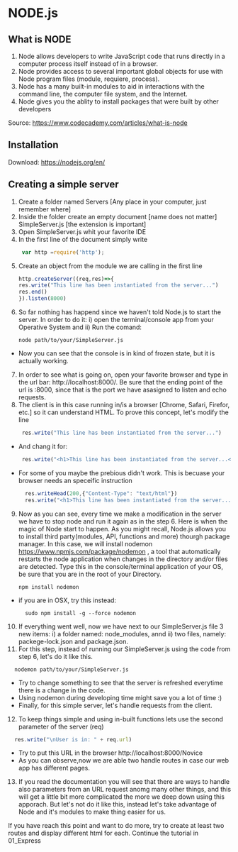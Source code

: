 
# NODE.js
## What is NODE

1. Node allows developers to write JavaScript code that runs directly in a computer process itself instead of in a browser.
2. Node provides access to several important global objects for use with Node program files (module, requiere, process).
3. Node has a many built-in modules to aid in interactions with the command line, the computer file system, and the Internet.
4. Node gives you the ablity to install packages that were built by other developers

Source: <https://www.codecademy.com/articles/what-is-node>

## Installation 
Download: <https://nodejs.org/en/>

## Creating a simple server
1. Create a folder named Servers [Any place in your computer, just remember where]
2. Inside the folder create an empty document [name does not matter] SimpleServer.js [the extension is important]
3. Open SimpleServer.js whit your favorite IDE
4. In the first line of the document simply write
    ```javascript
     var http =require('http');
    ```
5. Create an object from the module we are calling in the first line 
    ```javascript
    http.createServer((req,res)=>{
    res.write("This line has been instantiated from the server...")
    res.end()
    }).listen(8000)
    ```
6. So far nothing has happend since we haven't told Node.js to start the server. In order to do it: i) open the terminal/console app from your Operative System and ii) Run the comand:
    ```console
    node path/to/your/SimpleServer.js
    ```
- Now you can see that the console is in kind of frozen state, but it is actually working.
7. In order to see what is going on, open your favorite browser and type in the url bar: http://localhost:8000/. Be sure that the ending point of the url is :8000, since that is the port we have asasigned to listen and echo requests.
8. The client is in this case running in/is a browser [Chrome,  Safari, Firefor,  etc.] so it can understand HTML. To prove this concept, let's modify the line
   ```javascript
    res.write("This line has been instantiated from the server...")
    ```
- And chang it for:
   ```javascript
    res.write("<h1>This line has been instantiated from the server...</h1>")
    ```
- For some of you maybe the prebious didn't work. This is becuase your browser needs an speceific instruction
  ```javascript
    res.writeHead(200,{"Content-Type": "text/html"})
    res.write("<h1>This line has been instantiated from the server...</h1>")
    ```
9.  Now as you can see, every time we make a modification in the server we have to stop node and run it again as in the step 6. Here is when the magic of Node start to happen. As  you might recall, Node.js allows you to install third party(modules, API, functions and more) thourgh package manager. In this case, we will install nodemon <https://www.npmjs.com/package/nodemon> , a tool that automatically restarts the node application when changes in the directory and/or files are detected. Type this in the console/terminal application of your OS, be sure that you are in the root of your Directory.
    ```console
    npm install nodemon
    ```
- if you are in OSX, try this instead:
  ```console
    sudo npm install -g --force nodemon
  ```
10. If everything went well, now we have next to our SimpleServer.js file 3 new items: i) a folder named: node_modules, annd ii) two files, namely: packege-lock.json and package.json. 
11. For this step, instead of running our SimpleServer.js using the code from step 6, let's do it like this. 
  ```console
    nodemon path/to/your/SimpleServer.js
  ```
- Try to change something to see that the server is refreshed everytime there is a change  in the code.
- Using nodemon during developing time might save you a lot of time :)
- Finally, for this simple server, let's handle requests from the client.
12. To keep things simple and using in-built functions lets use the second parameter of the server (req)
  ```javascript
    res.write("\nUser is in: " + req.url)
  ```
- Try to put this URL in the browser http://localhost:8000/Novice
- As you can observe,now we are able two handle routes in case our web app has different pages.
13. If you read the documentation you will see that there are ways to handle also parameters from an URL request anomg many other things, and this will get a little bit more complicated the more we deep down using this apporach. But let's not do it like this, instead let's take advantage of Node and it's modules to make thing easier for us. 

If you have reach this point and want to do more, try to create at least two routes and display different html for each.
Continue the tutorial in 01_Express 
